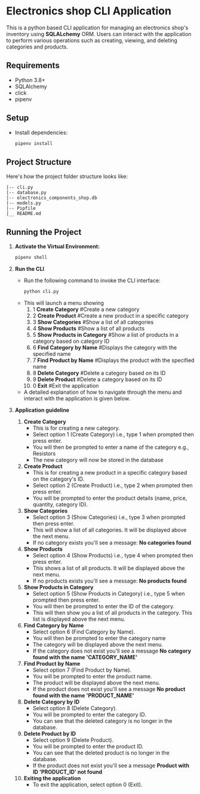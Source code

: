 # Electronics shop CLI Application
This is a python based CLI application for managing an electronics shop's inventory using **SQLALchemy** ORM. Users can interact with the application to perform various operations such as creating, viewing, and deleting categories and products.

## Requirements
- Python 3.8+
- SQLAlchemy
- click
- pipenv

## Setup
- Install dependencies:
    ```bash
    pipenv install
    ```
## Project Structure
Here's how the project folder structure looks like:
```electronics_shop_cli/
|-- cli.py
|-- database.py
|-- electronics_components_shop.db
|-- models.py
|-- Pipfile
|__ README.md
```

## Running the Project
1. **Activate the Virtual Environment:**
    ```bash
    pipenv shell
    ```
2. **Run the CLI**
    - Run the following command to invoke the CLI interface:
        ```bash
        python cli.py
        ```
    - This will launch a menu showing
        1. 1 **Create Category** #Create a new category
        2. 2 **Create Product** #Create a new product in a specific category
        3. 3 **Show Categories** #Show a list of all categories
        4. 4 **Show Products** #Show a list of all products
        5. 5 **Show Products in Category** #Show a list of products in a category based on category ID
        6. 6 **Find Category by Name** #Displays the category with the specified name
        7. 7 **Find Product by Name** #Displays the product with the specified name
        8. 8 **Delete Category** #Delete a category based on its ID
        9. 9 **Delete Product** #Delete a category based on its ID
        10. 0 **Exit** #Exit the application
    - A detailed explanation of how to navigate through the menu and interact with the application is given below.

3. **Application guideline**
    1. **Create Category**
        - This is for creating a new category.
        - Select option 1 (Create Category) i.e., type 1 when prompted then press enter.
        - You will then be prompted to enter a name of the category e.g., Resistors
        - The new category will now be stored in the database
    2. **Create Product**
        - This is for creating a new product in a specific category based on the category's ID.
        - Select option 2 (Create Product) i.e., type 2 when prompted then press enter.
        - You will be prompted to enter the product details (name, price, quantity, category ID).
    3. **Show Categories**
        - Select option 3 (Show Categories) i.e., type 3 when prompted then press enter.
        - This will show a list of all categories. It will be displayed above the next menu.
        - If no category exists you'll see a message: **No categories found** 
    4. **Show Products**
        - Select option 4 (Show Products) i.e., type 4 when prompted then press enter.
        - This shows a list of all products. It will be displayed above the next menu.
        - If no products exists you'll see a message: **No products found** 
    5. **Show Products in Category**
        - Select option 5 (Show Products in Category) i.e., type 5 when prompted then press enter.
        - You will then be prompted to enter the ID of the category.
        - This will then show you a list of all products in the category. This list is displayed    above the next menu.
    6. **Find Category by Name**
        - Select option 6 (Find Category by Name).
        - You will then be prompted to enter the category name
        - The category will be displayed above the next menu.
        - If the category does not exist you'll see a message **No category found with the name 'CATEGORY_NAME'**
    7. **Find Product by Name**
        - Select option 7 (Find Product by Name).
        - You will be prompted to enter the product name.
        - The product will be displayed above the next menu.
        - If the product does not exist you'll see a message **No product found with the name 'PRODUCT_NAME'**
    8. **Delete Category by ID**
        - Select option 8 (Delete Category).
        - You will be prompted to enter the category ID.
        - You can see that the deleted category is no longer in the database.
    9. **Delete Product by ID**
        - Select option 9 (Delete Product).
        - You will be prompted to enter the product ID.
        - You can see that the deleted product is no longer in the database.
        - If the product does not exist you'll see a message **Product with ID 'PRODUCT_ID' not found**
    10. **Exiting the application**
        - To exit the application, select option 0 (Exit).


